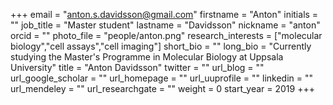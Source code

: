 +++ 
email = "anton.s.davidsson@gmail.com" 
firstname = "Anton" 
initials = "" 
job_title = "Master student" 
lastname = "Davidsson" 
nickname = "anton" 
orcid = "" 
photo_file = "people/anton.png" 
research_interests = ["molecular biology","cell assays","cell imaging"] 
short_bio = "" 
long_bio = "Currently studying the Master's Programme in Molecular Biology at Uppsala University" 
title = "Anton Davidsson" 
twitter = "" 
url_blog = "" 
url_google_scholar = "" 
url_homepage = "" 
url_uuprofile = "" 
linkedin = "" 
url_mendeley = "" 
url_researchgate = "" 
weight = 0 
start_year = 2019
+++
